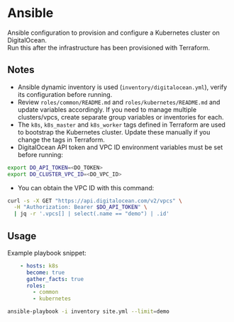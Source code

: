 # Ansible

Ansible configuration to provision and configure a Kubernetes cluster on DigitalOcean.  
Run this after the infrastructure has been provisioned with Terraform.

## Notes

- Ansible dynamic inventory is used (`inventory/digitalocean.yml`), verify its configuration before running.
- Review `roles/common/README.md` and `roles/kubernetes/README.md` and update variables accordingly. If you need to manage multiple clusters/vpcs, create separate group variables or inventories for each.
- The `k8s`, `k8s_master` and `k8s_worker` tags defined in Terraform are used to bootstrap the Kubernetes cluster. Update these manually if you change the tags in Terraform.
- DigitalOcean API token and VPC ID environment variables must be set before running:

```sh
export DO_API_TOKEN=<DO_TOKEN>
export DO_CLUSTER_VPC_ID=<DO_VPC_ID>
```

- You can obtain the VPC ID with this command:

```sh
curl -s -X GET "https://api.digitalocean.com/v2/vpcs" \
  -H "Authorization: Bearer $DO_API_TOKEN" \
  | jq -r '.vpcs[] | select(.name == "demo") | .id'
```

## Usage

Example playbook snippet:

```yaml
    - hosts: k8s
      become: true
      gather_facts: true
      roles:
        - common
        - kubernetes
```

```sh
ansible-playbook -i inventory site.yml --limit=demo
```
